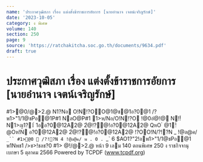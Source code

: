 ```yaml
---
name: 'ประกาศวุฒิสภา เรื่อง แต่งตั้งข้าราชการอัยการ [นายอำนาจ เจตน์เจริญรักษ์]'
date: '2023-10-05'
category: ง พิเศษ
volume: 140
section: 250
page: 9
source: 'https://ratchakitcha.soc.go.th/documents/9634.pdf'
draft: true
---
```


# ประกาศวุฒิสภา เรื่อง แต่งตั้งข้าราชการอัยการ [นายอำนาจ เจตน์เจริญรักษ์]

#1>@0/@>2.@ N1?Nอ O!N!?OO@1@ช@1อ?0@1 /?พ1>"1/1@ชPอ@1P#1 NลO@P#1 1>ห/Nอ/O!N!?O !@0อํ@!@ N!!์N1>ญ1?1์ 1ออ?0@12A2@ 2ํ@!?@!อ?0@12A2@ QหO ํ @1!ํ@Oห!N อ?0@12A2@ 2ํ@!?@!อ?0@12A2@ !?OO!N/?!?N _ !@ล@ค/ `_`` #1>@0  /?!?N 4 !@ล@ค/ พ . 0 . `_` 6 $AO1?"2!อพ1>"1/1@ชPอ@1 พ1Nพช1 />ช>!ชลช?0 #1> @!/@>2.@ หน้า 9 เลม 140 ตอนพิเศษ 250 ง ราชกิจจานุเบกษา 5 ตุลาคม 2566 Powered by TCPDF (www.tcpdf.org)
